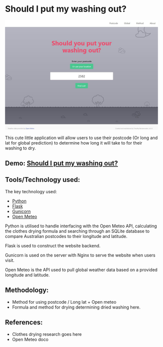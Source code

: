 # Should I put my washing out?

![Screenshot demonstrating the weather app](screenshots/AppScreenshot.JPG)

This cute little application will allow users to use their postcode (Or long and lat for global prediction) to determine how long it will take to for their washing to dry.

## Demo: [Should I put my washing out?](https://weather.tbwebapp.com)

## Tools/Technology used:

The key technology used:

- [Python](https://www.python.org/)
- [Flask](https://flask.palletsprojects.com/en/2.3.x/)
- [Gunicorn](https://gunicorn.org/)
- [Open Meteo](https://open-meteo.com/)

Python is utilised to handle interfacing with the Open Meteo API, calculating the clothes drying formula and searching through an SQLite database to compare Australian postcodes to their longitude and latitude.

Flask is used to construct the website backend.

Gunicorn is used on the server with Nginx to serve the website when users visit.

Open Meteo is the API used to pull global weather data based on a provided longitude and latitude.

## Methodology:

- Method for using postcode / Long lat + Open meteo
- Formula and method for drying determining dried washing here.

## References:

- Clothes drying research goes here
- Open Meteo doco

